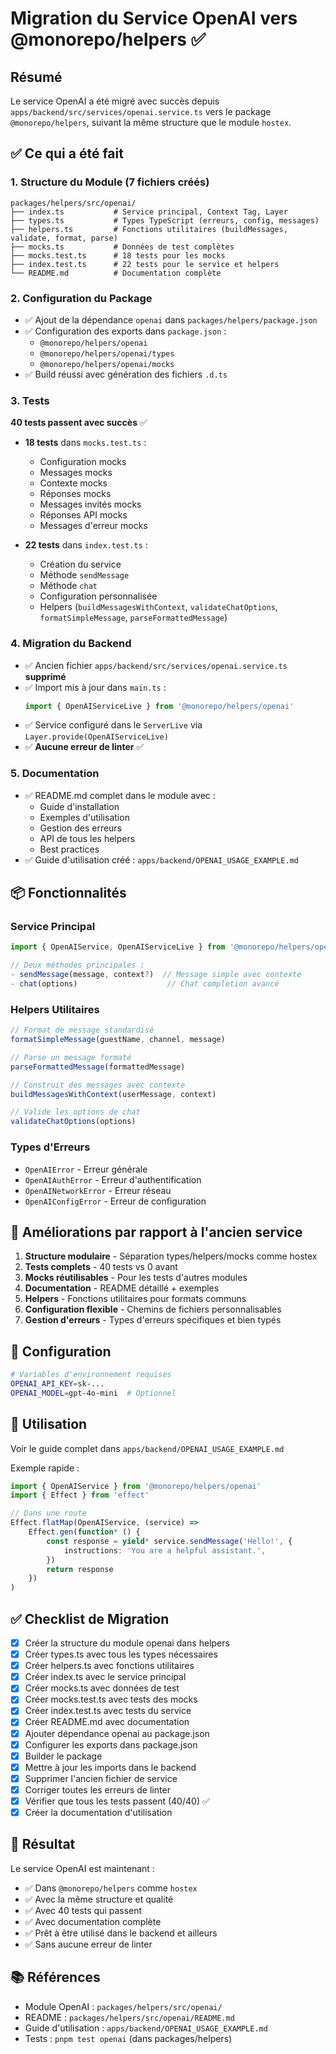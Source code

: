 # Migration du Service OpenAI vers @monorepo/helpers ✅

## Résumé

Le service OpenAI a été migré avec succès depuis `apps/backend/src/services/openai.service.ts` vers le package `@monorepo/helpers`, suivant la même structure que le module `hostex`.

## ✅ Ce qui a été fait

### 1. Structure du Module (7 fichiers créés)

```
packages/helpers/src/openai/
├── index.ts           # Service principal, Context Tag, Layer
├── types.ts           # Types TypeScript (erreurs, config, messages)
├── helpers.ts         # Fonctions utilitaires (buildMessages, validate, format, parse)
├── mocks.ts           # Données de test complètes
├── mocks.test.ts      # 18 tests pour les mocks
├── index.test.ts      # 22 tests pour le service et helpers
└── README.md          # Documentation complète
```

### 2. Configuration du Package

-   ✅ Ajout de la dépendance `openai` dans `packages/helpers/package.json`
-   ✅ Configuration des exports dans `package.json` :
    -   `@monorepo/helpers/openai`
    -   `@monorepo/helpers/openai/types`
    -   `@monorepo/helpers/openai/mocks`
-   ✅ Build réussi avec génération des fichiers `.d.ts`

### 3. Tests

**40 tests passent avec succès** ✅

-   **18 tests** dans `mocks.test.ts` :

    -   Configuration mocks
    -   Messages mocks
    -   Contexte mocks
    -   Réponses mocks
    -   Messages invités mocks
    -   Réponses API mocks
    -   Messages d'erreur mocks

-   **22 tests** dans `index.test.ts` :
    -   Création du service
    -   Méthode `sendMessage`
    -   Méthode `chat`
    -   Configuration personnalisée
    -   Helpers (`buildMessagesWithContext`, `validateChatOptions`, `formatSimpleMessage`, `parseFormattedMessage`)

### 4. Migration du Backend

-   ✅ Ancien fichier `apps/backend/src/services/openai.service.ts` **supprimé**
-   ✅ Import mis à jour dans `main.ts` :
    ```typescript
    import { OpenAIServiceLive } from '@monorepo/helpers/openai'
    ```
-   ✅ Service configuré dans le `ServerLive` via `Layer.provide(OpenAIServiceLive)`
-   ✅ **Aucune erreur de linter** ✅

### 5. Documentation

-   ✅ README.md complet dans le module avec :
    -   Guide d'installation
    -   Exemples d'utilisation
    -   Gestion des erreurs
    -   API de tous les helpers
    -   Best practices
-   ✅ Guide d'utilisation créé : `apps/backend/OPENAI_USAGE_EXAMPLE.md`

## 📦 Fonctionnalités

### Service Principal

```typescript
import { OpenAIService, OpenAIServiceLive } from '@monorepo/helpers/openai'

// Deux méthodes principales :
- sendMessage(message, context?)  // Message simple avec contexte
- chat(options)                    // Chat completion avancé
```

### Helpers Utilitaires

```typescript
// Format de message standardisé
formatSimpleMessage(guestName, channel, message)

// Parse un message formaté
parseFormattedMessage(formattedMessage)

// Construit des messages avec contexte
buildMessagesWithContext(userMessage, context)

// Valide les options de chat
validateChatOptions(options)
```

### Types d'Erreurs

-   `OpenAIError` - Erreur générale
-   `OpenAIAuthError` - Erreur d'authentification
-   `OpenAINetworkError` - Erreur réseau
-   `OpenAIConfigError` - Erreur de configuration

## 🎯 Améliorations par rapport à l'ancien service

1. **Structure modulaire** - Séparation types/helpers/mocks comme hostex
2. **Tests complets** - 40 tests vs 0 avant
3. **Mocks réutilisables** - Pour les tests d'autres modules
4. **Documentation** - README détaillé + exemples
5. **Helpers** - Fonctions utilitaires pour formats communs
6. **Configuration flexible** - Chemins de fichiers personnalisables
7. **Gestion d'erreurs** - Types d'erreurs spécifiques et bien typés

## 🔧 Configuration

```bash
# Variables d'environnement requises
OPENAI_API_KEY=sk-...
OPENAI_MODEL=gpt-4o-mini  # Optionnel
```

## 📝 Utilisation

Voir le guide complet dans `apps/backend/OPENAI_USAGE_EXAMPLE.md`

Exemple rapide :

```typescript
import { OpenAIService } from '@monorepo/helpers/openai'
import { Effect } from 'effect'

// Dans une route
Effect.flatMap(OpenAIService, (service) =>
    Effect.gen(function* () {
        const response = yield* service.sendMessage('Hello!', {
            instructions: 'You are a helpful assistant.',
        })
        return response
    })
)
```

## ✅ Checklist de Migration

-   [x] Créer la structure du module openai dans helpers
-   [x] Créer types.ts avec tous les types nécessaires
-   [x] Créer helpers.ts avec fonctions utilitaires
-   [x] Créer index.ts avec le service principal
-   [x] Créer mocks.ts avec données de test
-   [x] Créer mocks.test.ts avec tests des mocks
-   [x] Créer index.test.ts avec tests du service
-   [x] Créer README.md avec documentation
-   [x] Ajouter dépendance openai au package.json
-   [x] Configurer les exports dans package.json
-   [x] Builder le package
-   [x] Mettre à jour les imports dans le backend
-   [x] Supprimer l'ancien fichier de service
-   [x] Corriger toutes les erreurs de linter
-   [x] Vérifier que tous les tests passent (40/40) ✅
-   [x] Créer la documentation d'utilisation

## 🎉 Résultat

Le service OpenAI est maintenant :

-   ✅ Dans `@monorepo/helpers` comme `hostex`
-   ✅ Avec la même structure et qualité
-   ✅ Avec 40 tests qui passent
-   ✅ Avec documentation complète
-   ✅ Prêt à être utilisé dans le backend et ailleurs
-   ✅ Sans aucune erreur de linter

## 📚 Références

-   Module OpenAI : `packages/helpers/src/openai/`
-   README : `packages/helpers/src/openai/README.md`
-   Guide d'utilisation : `apps/backend/OPENAI_USAGE_EXAMPLE.md`
-   Tests : `pnpm test openai` (dans packages/helpers)

